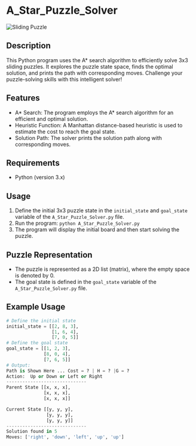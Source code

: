 # A_Star_Puzzle_Solver

![Sliding Puzzle](puzzle_image.png)

## Description

This Python program uses the A* search algorithm to efficiently solve 3x3 sliding puzzles. It explores the puzzle state space, finds the optimal solution, and prints the path with corresponding moves. Challenge your puzzle-solving skills with this intelligent solver!

## Features

- A* Search: The program employs the A* search algorithm for an efficient and optimal solution.
- Heuristic Function: A Manhattan distance-based heuristic is used to estimate the cost to reach the goal state.
- Solution Path: The solver prints the solution path along with corresponding moves.

## Requirements

- Python (version 3.x)

## Usage

1. Define the initial 3x3 puzzle state in the `initial_state` and `goal_state` variable of the `A_Star_Puzzle_Solver.py` file.
2. Run the program: `python A_Star_Puzzle_Solver.py`
3. The program will display the initial board and then start solving the puzzle.

## Puzzle Representation

- The puzzle is represented as a 2D list (matrix), where the empty space is denoted by 0.
- The goal state is defined in the `goal_state` variable of the `A_Star_Puzzle_Solver.py` file.

## Example Usage

```python
# Define the initial state
initial_state = [[2, 8, 3],
                 [1, 6, 4],
                 [7, 0, 5]]
# Define the goal state
goal_state = [[1, 2, 3],
              [8, 0, 4],
              [7, 6, 5]]
# Output:
Path is Shown Here ... Cost = ? | H = ? |G = ?
Action:  Up or Down or Left or Right
------------------------------
Parent State [[x, x, x],
              [x, x, x],
              [x, x, x]]

Current State [[y, y, y],
               [y, y, y],
               [y, y, y]]
------------------------------
Solution found in 5 
Moves: ['right', 'down', 'left', 'up', 'up']
